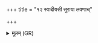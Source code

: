 +++
title = "१२ स्वादीयसी सुराया लवणाच्"

+++
<details><summary>मूलम् (GR)</summary>

स्वादीयसी सुराया  
लवणाच् चारुमत्तरा ।  
गोभ्यो वनीयसीद् अहम् ॥
</details>